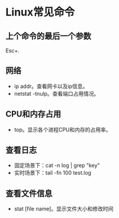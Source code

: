 # Linux常见命令

## 上个命令的最后一个参数

Esc+.

## 网络

- ip addr。查看网卡以及ip信息。
- netstat -tnulp。查看端口占用情况。

## CPU和内存占用

- top。显示各个进程CPU和内存的占用率。

## 查看日志

- 固定场景下：cat -n log | grep "key"
- 实时场景下：tail -fn 100 test.log 

## 查看文件信息

- stat [file name]。显示文件大小和修改时间

